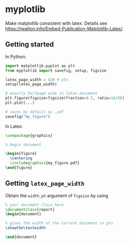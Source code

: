 # myplotlib

Make matplotlib consistent with latex. Details see https://jwalton.info/Embed-Publication-Matplotlib-Latex/.

## Getting started

In Python:

```python
import matplotlib.pyplot as plt
from myplotlib import savefig, setup, figsize

latex_page_width = 420 # pts
setup(latex_page_width)

# exactly halfpage wide in latex document
plt.figure(figsize=figsize(fraction=0.5, ratio=16/9))
plt.plot(...)

# saves by default as .pdf
savefig("my_figure")
```

In Latex:

```latex
\usepackage{graphicx}

% begin document

\begin{figure}
  \centering
  \includegraphics{my_figure.pdf}
\end{figure}
```

## Getting `latex_page_width`

Obtain the `width_pt` argument of `figsize` by using

```latex
% your document class here
\documentclass{report}
\begin{document}

% gives the width of the current document in pts
\showthe\textwidth

\end{document}
```